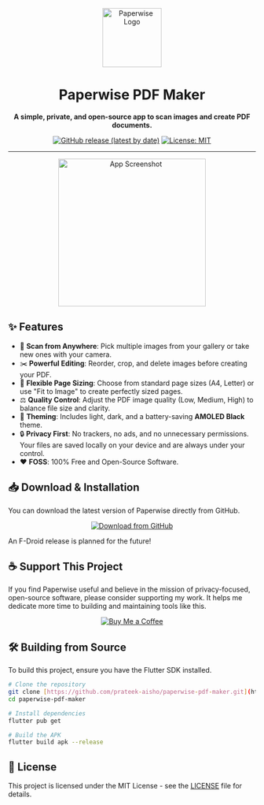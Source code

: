 <div align="center">
  
  <img src="https://raw.githubusercontent.com/prateek-aisho/paperwise-pdf-maker/main/assets/images/icon.png" alt="Paperwise Logo" width="120" />

  # **Paperwise PDF Maker**
  
  **A simple, private, and open-source app to scan images and create PDF documents.**

</div>

<div align="center">

[![GitHub release (latest by date)](https://img.shields.io/github/v/release/prateek54353/PaperWise?style=for-the-badge)](https://github.com/prateek-aisho/paperwise-pdf-maker/releases/latest)
[![License: MIT](https://img.shields.io/badge/License-MIT-yellow.svg?style=for-the-badge)](https://opensource.org/licenses/MIT)

</div>

---

<p align="center">
  <img src="https://raw.githubusercontent.com/prateek-aisho/paperwise-pdf-maker/main/assets/images/screenshot_1.jpg" alt="App Screenshot" width="300"/>
</p>

## ✨ Features

* 📸 **Scan from Anywhere**: Pick multiple images from your gallery or take new ones with your camera.
* ✂️ **Powerful Editing**: Reorder, crop, and delete images before creating your PDF.
* 📄 **Flexible Page Sizing**: Choose from standard page sizes (A4, Letter) or use "Fit to Image" to create perfectly sized pages.
* ⚖️ **Quality Control**: Adjust the PDF image quality (Low, Medium, High) to balance file size and clarity.
* 🎨 **Theming**: Includes light, dark, and a battery-saving **AMOLED Black** theme.
* 🔒 **Privacy First**: No trackers, no ads, and no unnecessary permissions. Your files are saved locally on your device and are always under your control.
* ❤️ **FOSS**: 100% Free and Open-Source Software.

## 📥 Download & Installation

You can download the latest version of Paperwise directly from GitHub.

<div align="center" style="display:flex; justify-content:center; gap:10px;">
  <a href="https://github.com/prateek-aisho/paperwise-pdf-maker/releases/latest">
    <img src="https://img.shields.io/badge/Download%20Latest%20APK-GitHub%20Releases-blue?style=for-the-badge&logo=github" alt="Download from GitHub" />
  </a>
</div>

An F-Droid release is planned for the future!

## ☕ Support This Project

If you find Paperwise useful and believe in the mission of privacy-focused, open-source software, please consider supporting my work. It helps me dedicate more time to building and maintaining tools like this.

<div align="center">
  <a href="https://coff.ee/prateek.aish" target="_blank">
    <img src="https://img.shields.io/badge/Buy%20Me%20a%20Coffee-ffdd00?style=for-the-badge&logo=buy-me-a-coffee&logoColor=black" alt="Buy Me a Coffee" />
  </a>
</div>

## 🛠️ Building from Source

To build this project, ensure you have the Flutter SDK installed.

```bash
# Clone the repository
git clone [https://github.com/prateek-aisho/paperwise-pdf-maker.git](https://github.com/prateek-aisho/paperwise-pdf-maker.git)
cd paperwise-pdf-maker

# Install dependencies
flutter pub get

# Build the APK
flutter build apk --release
```

## 📄 License

This project is licensed under the MIT License - see the [LICENSE](LICENSE) file for details.
